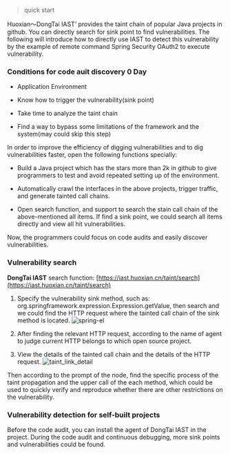 > quick start

Huoxian～DongTai IAST’ provides the taint chain of popular Java projects in github. You can directly search for sink point to find vulnerabilities. The following will introduce how to directly use IAST to detect this vulnerability by the example of remote command Spring Security OAuth2 to execute vulnerability.

### Conditions for code auit discovery 0 Day
- Application Environment

- Know how to trigger the vulnerability(sink point)

- Take time to analyze the taint chain

- Find a way to bypass some limitations of the framework and the system(may could skip this step)

In order to improve the efficiency of digging vulnerabilities and to dig vulnerabilities faster, open the following functions specially:
- Build a Java project which has the stars more than 2k in github to give programmers to test and avoid repeated setting up of the environment.

- Automatically crawl the interfaces in the above projects, trigger traffic, and generate tainted call chains.

- Open search function, and support to search the stain call chain of the above-mentioned all items. If find a sink point, we could search all items directly and view all hit vulnerabilities.

Now, the programmers could focus on code audits and easily discover vulnerabilities.

### Vulnerability search
**DongTai IAST** search function: [https://iast.huoxian.cn/taint/search](https://iast.huoxian.cn/taint/search)

1. Specify the vulnerability sink method, such as: org.springframework.expression.Expression.getValue, then search and we could find the HTTP request where the tainted call chain of the sink method is located.
![spring-el](https://hxsecurity.github.io/DongTai-Doc/doc/assets/bugbountry/search_result.png)

2. After finding the relevant HTTP request, according to the name of agent to judge current HTTP belongs to which open source project.

3. View the details of the tainted call chain and the details of the HTTP request.
![taint_link_detail](https://hxsecurity.github.io/DongTai-Doc/doc/assets/bugbountry/taint_link_detail.png)

Then according to the prompt of the node, find the specific process of the taint propagation and the upper call of the each method, which could be used to quickly verify and reproduce whether there are other restrictions on the vulnerability.

### Vulnerability detection for self-built projects
Before the code audit, you can install the agent of DongTai IAST in the project. During the code audit and continuous debugging, more sink points and vulnerabilities could be found.
